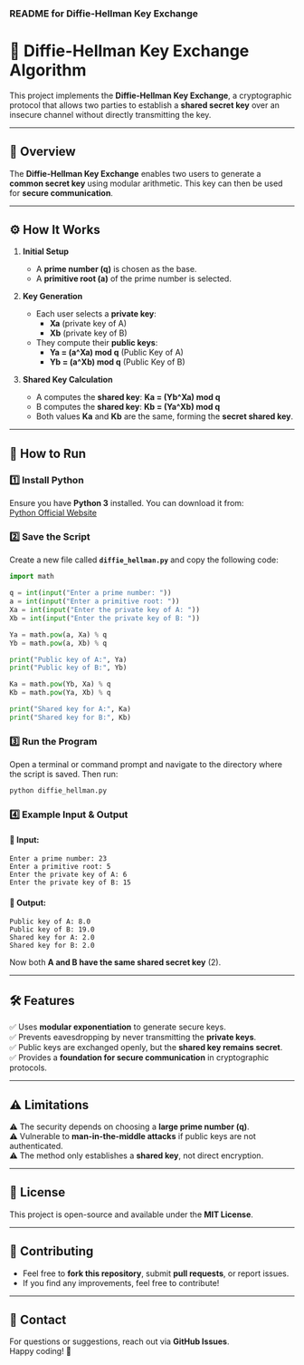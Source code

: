 ### **README for Diffie-Hellman Key Exchange**  

# **🔐 Diffie-Hellman Key Exchange Algorithm**  

This project implements the **Diffie-Hellman Key Exchange**, a cryptographic protocol that allows two parties to establish a **shared secret key** over an insecure channel without directly transmitting the key.  

---

## **📜 Overview**  

The **Diffie-Hellman Key Exchange** enables two users to generate a **common secret key** using modular arithmetic. This key can then be used for **secure communication**.  

---

## **⚙️ How It Works**  

1. **Initial Setup**  
   - A **prime number (q)** is chosen as the base.  
   - A **primitive root (a)** of the prime number is selected.  

2. **Key Generation**  
   - Each user selects a **private key**:  
     - **Xa** (private key of A)  
     - **Xb** (private key of B)  
   - They compute their **public keys**:  
     - **Ya = (a^Xa) mod q** (Public Key of A)  
     - **Yb = (a^Xb) mod q** (Public Key of B)  

3. **Shared Key Calculation**  
   - A computes the **shared key**: **Ka = (Yb^Xa) mod q**  
   - B computes the **shared key**: **Kb = (Ya^Xb) mod q**  
   - Both values **Ka** and **Kb** are the same, forming the **secret shared key**.  

---

## **🚀 How to Run**  

### **1️⃣ Install Python**  
Ensure you have **Python 3** installed. You can download it from:  
[Python Official Website](https://www.python.org/downloads/)  

### **2️⃣ Save the Script**  
Create a new file called **`diffie_hellman.py`** and copy the following code:  

```python
import math

q = int(input("Enter a prime number: "))
a = int(input("Enter a primitive root: "))
Xa = int(input("Enter the private key of A: "))
Xb = int(input("Enter the private key of B: "))

Ya = math.pow(a, Xa) % q
Yb = math.pow(a, Xb) % q

print("Public key of A:", Ya)
print("Public key of B:", Yb)

Ka = math.pow(Yb, Xa) % q
Kb = math.pow(Ya, Xb) % q

print("Shared key for A:", Ka)
print("Shared key for B:", Kb)
```

### **3️⃣ Run the Program**  
Open a terminal or command prompt and navigate to the directory where the script is saved. Then run:  

```bash
python diffie_hellman.py
```

### **4️⃣ Example Input & Output**  

#### 🔹 **Input:**
```
Enter a prime number: 23
Enter a primitive root: 5
Enter the private key of A: 6
Enter the private key of B: 15
```

#### 🔹 **Output:**
```
Public key of A: 8.0
Public key of B: 19.0
Shared key for A: 2.0
Shared key for B: 2.0
```

Now both **A and B have the same shared secret key** (2).  

---

## **🛠 Features**  

✅ Uses **modular exponentiation** to generate secure keys.  
✅ Prevents eavesdropping by never transmitting the **private keys**.  
✅ Public keys are exchanged openly, but the **shared key remains secret**.  
✅ Provides a **foundation for secure communication** in cryptographic protocols.  

---

## **⚠️ Limitations**  

⚠ The security depends on choosing a **large prime number (q)**.  
⚠ Vulnerable to **man-in-the-middle attacks** if public keys are not authenticated.  
⚠ The method only establishes a **shared key**, not direct encryption.  

---

## **📜 License**  

This project is open-source and available under the **MIT License**.  

---

## **🤝 Contributing**  

- Feel free to **fork this repository**, submit **pull requests**, or report issues.  
- If you find any improvements, feel free to contribute!  

---

## **📩 Contact**  

For questions or suggestions, reach out via **GitHub Issues**.  
Happy coding! 🚀
